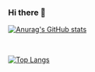 ### Hi there 👋

<!--
**fernandostockler/fernandostockler** is a ✨ _special_ ✨ repository because its `README.md` (this file) appears on your GitHub profile.

Here are some ideas to get you started:

- 🔭 I’m currently working on ...
- 🌱 I’m currently learning ...
- 👯 I’m looking to collaborate on ...
- 🤔 I’m looking for help with ...
- 💬 Ask me about ...
- 📫 How to reach me: ...
- 😄 Pronouns: ...
- ⚡ Fun fact: ...
-->

[![Anurag's GitHub stats](https://github-readme-stats.vercel.app/api?username=fernandostockler)](https://github.com/anuraghazra/github-readme-stats&count_private=true&show_icons=true&theme=gotham)


<br/>

[![Top Langs](https://github-readme-stats.vercel.app/api/top-langs/?username=fernandostockler)](https://github.com/anuraghazra/github-readme-stats&theme=gotham)

